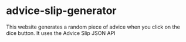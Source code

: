 # advice-slip-generator
 This website generates a random piece of advice when you click on the dice button. It uses the Advice Slip JSON API
